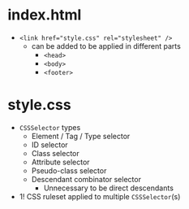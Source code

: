 # index.html
* `<link href="style.css" rel="stylesheet" />`
  * can be added to be applied in different parts
    * `<head>`
    * `<body>`
    * `<footer>`

# style.css
* `CSSSelector` types
  * Element / Tag / Type selector
  * ID selector
  * Class selector
  * Attribute selector
  * Pseudo-class selector
  * Descendant combinator selector
    * Unnecessary to be direct descendants
* 1! CSS ruleset applied to multiple `CSSSelector`(s)
